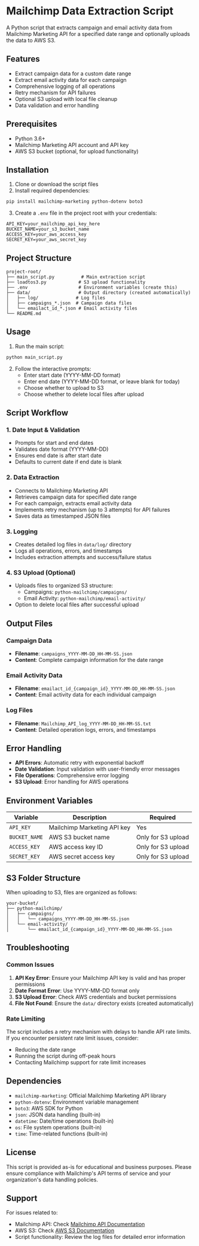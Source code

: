 # Mailchimp Data Extraction Script

A Python script that extracts campaign and email activity data from Mailchimp Marketing API for a specified date range and optionally uploads the data to AWS S3.

## Features

- Extract campaign data for a custom date range
- Extract email activity data for each campaign
- Comprehensive logging of all operations
- Retry mechanism for API failures
- Optional S3 upload with local file cleanup
- Data validation and error handling

## Prerequisites

- Python 3.6+
- Mailchimp Marketing API account and API key
- AWS S3 bucket (optional, for upload functionality)

## Installation

1. Clone or download the script files
2. Install required dependencies:

```bash
pip install mailchimp-marketing python-dotenv boto3
```

3. Create a `.env` file in the project root with your credentials:

```env
API_KEY=your_mailchimp_api_key_here
BUCKET_NAME=your_s3_bucket_name
ACCESS_KEY=your_aws_access_key
SECRET_KEY=your_aws_secret_key
```

## Project Structure

```
project-root/
├── main_script.py          # Main extraction script
├── loadtos3.py            # S3 upload functionality
├── .env                   # Environment variables (create this)
├── data/                  # Output directory (created automatically)
│   ├── log/              # Log files
│   ├── campaigns_*.json  # Campaign data files
│   └── emailact_id_*.json # Email activity files
└── README.md
```

## Usage

1. Run the main script:

```bash
python main_script.py
```

2. Follow the interactive prompts:
   - Enter start date (YYYY-MM-DD format)
   - Enter end date (YYYY-MM-DD format, or leave blank for today)
   - Choose whether to upload to S3
   - Choose whether to delete local files after upload

## Script Workflow

### 1. Date Input & Validation

- Prompts for start and end dates
- Validates date format (YYYY-MM-DD)
- Ensures end date is after start date
- Defaults to current date if end date is blank

### 2. Data Extraction

- Connects to Mailchimp Marketing API
- Retrieves campaign data for specified date range
- For each campaign, extracts email activity data
- Implements retry mechanism (up to 3 attempts) for API failures
- Saves data as timestamped JSON files

### 3. Logging

- Creates detailed log files in `data/log/` directory
- Logs all operations, errors, and timestamps
- Includes extraction attempts and success/failure status

### 4. S3 Upload (Optional)

- Uploads files to organized S3 structure:
  - Campaigns: `python-mailchimp/campaigns/`
  - Email Activity: `python-mailchimp/email-activity/`
- Option to delete local files after successful upload

## Output Files

### Campaign Data

- **Filename**: `campaigns_YYYY-MM-DD_HH-MM-SS.json`
- **Content**: Complete campaign information for the date range

### Email Activity Data

- **Filename**: `emailact_id_{campaign_id}_YYYY-MM-DD_HH-MM-SS.json`
- **Content**: Email activity data for each individual campaign

### Log Files

- **Filename**: `Mailchimp_API_log_YYYY-MM-DD_HH-MM-SS.txt`
- **Content**: Detailed operation logs, errors, and timestamps

## Error Handling

- **API Errors**: Automatic retry with exponential backoff
- **Date Validation**: Input validation with user-friendly error messages
- **File Operations**: Comprehensive error logging
- **S3 Upload**: Error handling for AWS operations

## Environment Variables

| Variable      | Description                 | Required           |
| ------------- | --------------------------- | ------------------ |
| `API_KEY`     | Mailchimp Marketing API key | Yes                |
| `BUCKET_NAME` | AWS S3 bucket name          | Only for S3 upload |
| `ACCESS_KEY`  | AWS access key ID           | Only for S3 upload |
| `SECRET_KEY`  | AWS secret access key       | Only for S3 upload |

## S3 Folder Structure

When uploading to S3, files are organized as follows:

```
your-bucket/
├── python-mailchimp/
│   ├── campaigns/
│   │   └── campaigns_YYYY-MM-DD_HH-MM-SS.json
│   └── email-activity/
│       └── emailact_id_{campaign_id}_YYYY-MM-DD_HH-MM-SS.json
```

## Troubleshooting

### Common Issues

1. **API Key Error**: Ensure your Mailchimp API key is valid and has proper permissions
2. **Date Format Error**: Use YYYY-MM-DD format only
3. **S3 Upload Error**: Check AWS credentials and bucket permissions
4. **File Not Found**: Ensure the `data/` directory exists (created automatically)

### Rate Limiting

The script includes a retry mechanism with delays to handle API rate limits. If you encounter persistent rate limit issues, consider:

- Reducing the date range
- Running the script during off-peak hours
- Contacting Mailchimp support for rate limit increases

## Dependencies

- `mailchimp-marketing`: Official Mailchimp Marketing API library
- `python-dotenv`: Environment variable management
- `boto3`: AWS SDK for Python
- `json`: JSON data handling (built-in)
- `datetime`: Date/time operations (built-in)
- `os`: File system operations (built-in)
- `time`: Time-related functions (built-in)

## License

This script is provided as-is for educational and business purposes. Please ensure compliance with Mailchimp's API terms of service and your organization's data handling policies.

## Support

For issues related to:

- Mailchimp API: Check [Mailchimp API Documentation](https://mailchimp.com/developer/marketing/api/)
- AWS S3: Check [AWS S3 Documentation](https://docs.aws.amazon.com/s3/)
- Script functionality: Review the log files for detailed error information
